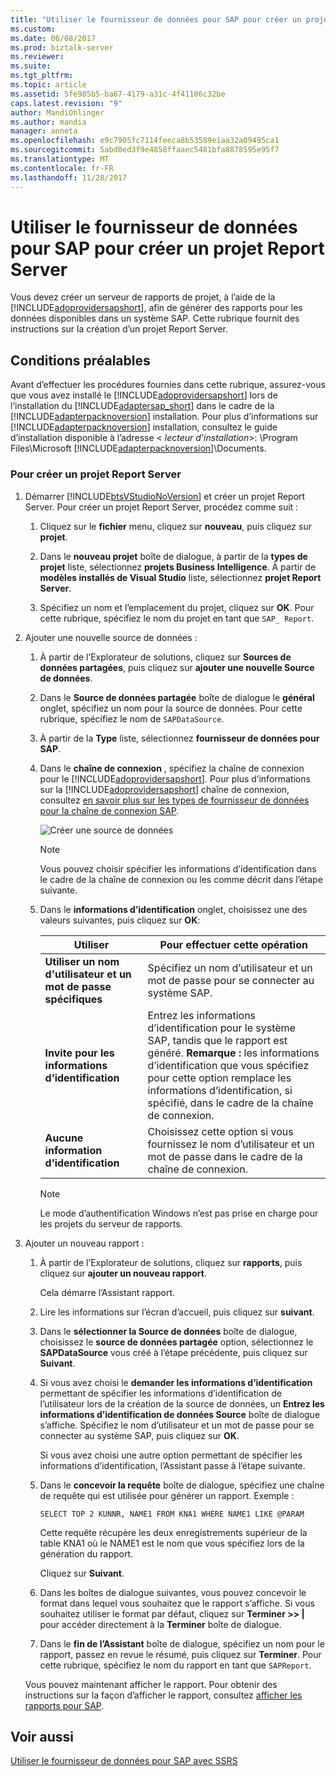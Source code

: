 ```yaml
---
title: "Utiliser le fournisseur de données pour SAP pour créer un projet Report Server | Documents Microsoft"
ms.custom: 
ms.date: 06/08/2017
ms.prod: biztalk-server
ms.reviewer: 
ms.suite: 
ms.tgt_pltfrm: 
ms.topic: article
ms.assetid: 5fe985b5-ba67-4179-a31c-4f41106c32be
caps.latest.revision: "9"
author: MandiOhlinger
ms.author: mandia
manager: anneta
ms.openlocfilehash: e9c7905fc7114feeca8b53589e1aa32a09495ca1
ms.sourcegitcommit: 5abd0ed3f9e4858ffaaec5481bfa8878595e95f7
ms.translationtype: MT
ms.contentlocale: fr-FR
ms.lasthandoff: 11/28/2017
---
```

# <a name="use-the-data-provider-for-sap-to-create-a-report-server-project"></a>Utiliser le fournisseur de données pour SAP pour créer un projet Report Server
Vous devez créer un serveur de rapports de projet, à l’aide de la [!INCLUDE[adoprovidersapshort](../../includes/adoprovidersapshort-md.md)], afin de générer des rapports pour les données disponibles dans un système SAP. Cette rubrique fournit des instructions sur la création d’un projet Report Server.  
  
## <a name="prerequisites"></a>Conditions préalables  
 Avant d’effectuer les procédures fournies dans cette rubrique, assurez-vous que vous avez installé le [!INCLUDE[adoprovidersapshort](../../includes/adoprovidersapshort-md.md)] lors de l’installation du [!INCLUDE[adaptersap_short](../../includes/adaptersap-short-md.md)] dans le cadre de la [!INCLUDE[adapterpacknoversion](../../includes/adapterpacknoversion-md.md)] installation. Pour plus d’informations sur [!INCLUDE[adapterpacknoversion](../../includes/adapterpacknoversion-md.md)] installation, consultez le guide d’installation disponible à l’adresse \< *lecteur d’installation*\>: \Program Files\Microsoft [!INCLUDE[adapterpacknoversion](../../includes/adapterpacknoversion-md.md)]\Documents.  
  
### <a name="to-create-a-report-server-project"></a>Pour créer un projet Report Server  
  
1.  Démarrer [!INCLUDE[btsVStudioNoVersion](../../includes/btsvstudionoversion-md.md)] et créer un projet Report Server. Pour créer un projet Report Server, procédez comme suit :  
  
    1.  Cliquez sur le **fichier** menu, cliquez sur **nouveau**, puis cliquez sur **projet**.  
  
    2.  Dans le **nouveau projet** boîte de dialogue, à partir de la **types de projet** liste, sélectionnez **projets Business Intelligence**. À partir de **modèles installés de Visual Studio** liste, sélectionnez **projet Report Server**.  
  
    3.  Spécifiez un nom et l’emplacement du projet, cliquez sur **OK**. Pour cette rubrique, spécifiez le nom du projet en tant que `SAP_ Report`.  
  
2.  Ajouter une nouvelle source de données :  
  
    1.  À partir de l’Explorateur de solutions, cliquez sur **Sources de données partagées**, puis cliquez sur **ajouter une nouvelle Source de données**.  
  
    2.  Dans le **Source de données partagée** boîte de dialogue le **général** onglet, spécifiez un nom pour la source de données. Pour cette rubrique, spécifiez le nom de `SAPDataSource`.  
  
    3.  À partir de la **Type** liste, sélectionnez **fournisseur de données pour SAP**.  
  
    4.  Dans le **chaîne de connexion** , spécifiez la chaîne de connexion pour le [!INCLUDE[adoprovidersapshort](../../includes/adoprovidersapshort-md.md)]. Pour plus d’informations sur la [!INCLUDE[adoprovidersapshort](../../includes/adoprovidersapshort-md.md)] chaîne de connexion, consultez [en savoir plus sur les types de fournisseur de données pour la chaîne de connexion SAP](../../adapters-and-accelerators/adapter-sap/read-about-data-provider-types-for-the-sap-connection-string.md).  
  
         ![Créer une source de données](../../adapters-and-accelerators/adapter-sap/media/8494c1a5-5e68-4178-a005-a6ea56d97ad7.gif "8494c1a5-5e68-4178-a005-a6ea56d97ad7")  
  
        > [!NOTE]
        >  Vous pouvez choisir spécifier les informations d’identification dans le cadre de la chaîne de connexion ou les comme décrit dans l’étape suivante.  
  
    5.  Dans le **informations d’identification** onglet, choisissez une des valeurs suivantes, puis cliquez sur **OK**:  
  
        |Utiliser|Pour effectuer cette opération|  
        |--------------|----------------|  
        |**Utiliser un nom d'utilisateur et un mot de passe spécifiques**|Spécifiez un nom d’utilisateur et un mot de passe pour se connecter au système SAP.|  
        |**Invite pour les informations d’identification**|Entrez les informations d’identification pour le système SAP, tandis que le rapport est généré. **Remarque :** les informations d’identification que vous spécifiez pour cette option remplace les informations d’identification, si spécifié, dans le cadre de la chaîne de connexion.|  
        |**Aucune information d’identification**|Choisissez cette option si vous fournissez le nom d’utilisateur et un mot de passe dans le cadre de la chaîne de connexion.|  
  
        > [!NOTE]
        >  Le mode d’authentification Windows n’est pas prise en charge pour les projets du serveur de rapports.  
  
3.  Ajouter un nouveau rapport :  
  
    1.  À partir de l’Explorateur de solutions, cliquez sur **rapports**, puis cliquez sur **ajouter un nouveau rapport**.  
  
         Cela démarre l’Assistant rapport.  
  
    2.  Lire les informations sur l’écran d’accueil, puis cliquez sur **suivant**.  
  
    3.  Dans le **sélectionner la Source de données** boîte de dialogue, choisissez le **source de données partagée** option, sélectionnez le **SAPDataSource** vous créé à l’étape précédente, puis cliquez sur  **Suivant**.  
  
    4.  Si vous avez choisi le **demander les informations d’identification** permettant de spécifier les informations d’identification de l’utilisateur lors de la création de la source de données, un **Entrez les informations d’identification de données Source** boîte de dialogue s’affiche. Spécifiez le nom d’utilisateur et un mot de passe pour se connecter au système SAP, puis cliquez sur **OK**.  
  
         Si vous avez choisi une autre option permettant de spécifier les informations d’identification, l’Assistant passe à l’étape suivante.  
  
    5.  Dans le **concevoir la requête** boîte de dialogue, spécifiez une chaîne de requête qui est utilisée pour générer un rapport. Exemple :  
  
        ```  
        SELECT TOP 2 KUNNR, NAME1 FROM KNA1 WHERE NAME1 LIKE @PARAM  
        ```  
  
         Cette requête récupère les deux enregistrements supérieur de la table KNA1 où le NAME1 est le nom que vous spécifiez lors de la génération du rapport.  
  
         Cliquez sur **Suivant**.  
  
    6.  Dans les boîtes de dialogue suivantes, vous pouvez concevoir le format dans lequel vous souhaitez que le rapport s’affiche. Si vous souhaitez utiliser le format par défaut, cliquez sur **Terminer >> &#124;** pour accéder directement à la **Terminer** boîte de dialogue.  
  
    7.  Dans le **fin de l’Assistant** boîte de dialogue, spécifiez un nom pour le rapport, passez en revue le résumé, puis cliquez sur **Terminer**. Pour cette rubrique, spécifiez le nom du rapport en tant que `SAPReport`.  
  
     Vous pouvez maintenant afficher le rapport. Pour obtenir des instructions sur la façon d’afficher le rapport, consultez [afficher les rapports pour SAP](../../adapters-and-accelerators/adapter-sap/view-the-reports-for-sap.md).  
  
## <a name="see-also"></a>Voir aussi  
 [Utiliser le fournisseur de données pour SAP avec SSRS](../../adapters-and-accelerators/adapter-sap/use-the-data-provider-for-sap-with-ssrs.md)